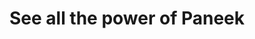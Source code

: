 ---
title: See all the power of Paneek
type: Examples
image: /img/products-jumbotron.jpg
description: >-
  Enjoy our example tours and know what you can do with us.
examples:
  elements:
    - image: https://s3-us-west-2.amazonaws.com/saulbpano/resources/no_image.jpg
      text: LOKANTA ME ENCANTA
      link: https://www.paneek.net/#/tour/view/4511
    - image: https://s3-us-west-2.amazonaws.com/saulbpano/panoramas/6187/30496/panoThumb.jpg
      text: Patagonia Run 2018
      link: https://www.paneek.net/#/tour/view/4305
    - image: https://s3-us-west-2.amazonaws.com/saulbpano/resources/no_image.jpg
      text: Marina Copán, Conventions Center
      link: https://www.paneek.net/#/tour/view/4080 
    - image: https://d23u3ye4jogzr9.cloudfront.net/medialibrary/5491/image/uid-153036429336068.jpg
      text: ANTEPROYECTO FIBRART Puerta Maya
      link: https://www.paneek.net/#/tour/view/3979
    - image: https://s3-us-west-2.amazonaws.com/saulbpano/panoramas/3066/25444/panoThumb.jpg
      text: -MUNACUA-
      link: https://www.paneek.net/#/tour/view/3754
    - image: http://footage.framepool.com/shotimg/qf/414544844-arco-rampante-notre-dame-de-chartres-gotico-tardo-medioevo.jpg
      text: Cattedrali gotiche in Francia
      link: https://www.paneek.net/#/tour/view/3651
    - image: https://s3-us-west-2.amazonaws.com/saulbpano/panoramas/5061/21085/1/0/0.jpg
      text: Recorrido aéreo de Acapulco en 360º
      link: https://www.paneek.net/#/tour/view/3219
    - image: https://d23u3ye4jogzr9.cloudfront.net/medialibrary/4873/image/uid-152470117575319.jpg
      text: Museo de Arte Thiasos
      link: https://www.paneek.net/#/tour/view/3124
    - image: https://s3-us-west-2.amazonaws.com/saulbpano/panoramas/4912/20115/1/0/0.jpg
      text: Tour El Gran Hotel
      link: https://www.paneek.net/#/tour/view/3104
    - image: https://d23u3ye4jogzr9.cloudfront.net/medialibrary/3366/image/uid-152286234878690.jpg
      text: Jardín Botánico Cosmovitral
      link: https://www.paneek.net/#/tour/view/2785
    - image: https://s3-us-west-2.amazonaws.com/saulbpano/resources/no_image.jpg
      text: Crosby Boat station
      link: https://www.paneek.net/#/tour/view/2754
    - image: https://d23u3ye4jogzr9.cloudfront.net/medialibrary/882/image/uid-152213018658334.jpg
      text: NewYork Barbershop & SPA
      link: https://www.paneek.net/#/tour/view/2709
    - image: http://www.congreso-hidalgo.gob.mx/images/LOGO-ABAJO--150-X-150.png
      text: Recorrido Virtual del Congreso del Estado de Hidalgo.
      link: https://www.paneek.net/#/tour/view/2316
    - image: https://s3-us-west-2.amazonaws.com/saulbpano/panoramas/3831/13802/1/0/0.jpg
      text: BASILICA ROMANICA DI S.AMBROGIO - MILANO
      link: https://www.paneek.net/#/tour/view/2259
    - image: http://wamb.es/wp-content/uploads/2018/02/THM_Mölnlycke-180108_exterior-view_paneek.jpg
      text: BonTop Mölnlycke
      link: https://www.paneek.net/#/tour/view/2242
    - image: https://d23u3ye4jogzr9.cloudfront.net/medialibrary/8/image/uid-151813052302337.jpg
      text: Panorama from Ridge in Mars' Gale Crater
      link: https://www.paneek.net/#/tour/view/2092
    - image: https://s3-us-west-2.amazonaws.com/saulbpano/medialibrary/3406/image/uid-151664015329515.jpg
      text: 1849 Rioja Street Danville, CA
      link: https://www.paneek.net/#/tour/view/1996
    - image: https://d23u3ye4jogzr9.cloudfront.net/medialibrary/3366/image/uid-151898121736335.jpg
      text: MUSEO NACIONAL DE ANTROPOLOGÍA
      link: https://www.paneek.net/#/tour/view/1977
    - image: http://revistaelconocedor.com/wp-content/uploads/2015/11/zapatistachiefsdec1914csola.jpg
      text: Comida en la revolución mexicana
      link: https://www.paneek.net/#/tour/view/1158
    - image: http://www.gradnja.rs/wp-content/uploads/2016/12/gentlman-golf-novi-sad-04.jpg
      text: Gentlemen concept bar & restaurant
      link: https://www.paneek.net/#/tour/view/1158
---